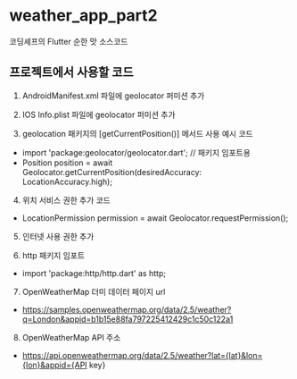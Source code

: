 # weather_app_part2

코딩셰프의 Flutter 순한 맛 소스코드 

## 프로젝트에서 사용할 코드

1. AndroidManifest.xml 파일에 geolocator 퍼미션 추가
<!--
- <uses-permission android:name="android.permission.ACCESS_FINE_LOCATION" />
-->

2. IOS Info.plist 파일에 geolocator 퍼미션 추가
<!--
- <key>NSLocationWhenInUseUsageDescription</key>
- <string>This app needs access to location when open.</string>
- <key>NSLocationAlwaysUsageDescription</key>
- <string>This app needs access to location when in the background.</string>
-->

3. geolocation 패키지의 [getCurrentPosition()] 메서드 사용 예시 코드 
- import 'package:geolocator/geolocator.dart'; // 패키지 임포트용
- Position position = await Geolocator.getCurrentPosition(desiredAccuracy: LocationAccuracy.high);

4. 위치 서비스 권한 추가 코드
- LocationPermission permission = await Geolocator.requestPermission();

5. 인터넷 사용 권한 추가
<!--
- <uses-permission android:name="android.permission.INTERNET" />
-->

6. http 패키지 임포트
- import 'package:http/http.dart' as http; 

7. OpenWeatherMap 더미 데이터 페이지 url
- https://samples.openweathermap.org/data/2.5/weather?q=London&appid=b1b15e88fa797225412429c1c50c122a1

8. OpenWeatherMap API 주소
- https://api.openweathermap.org/data/2.5/weather?lat={lat}&lon={lon}&appid={API key}



